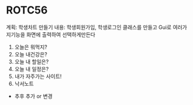 # ROTC56

계획: 학생차트 만들기
내용: 학생회원가입, 학생로그인 클래스를 만들고 Gui로 여러가지기능을 화면에 출력하여 선택하게만든다
1. 오늘은 뭐먹지?
2. 오늘 내건강은?
3. 오늘 내 할일은?
4. 오늘 내 일정은?
5. 내가 자주가는 사이트!
6. 낙서노트

- 추후 추가 or 변경
